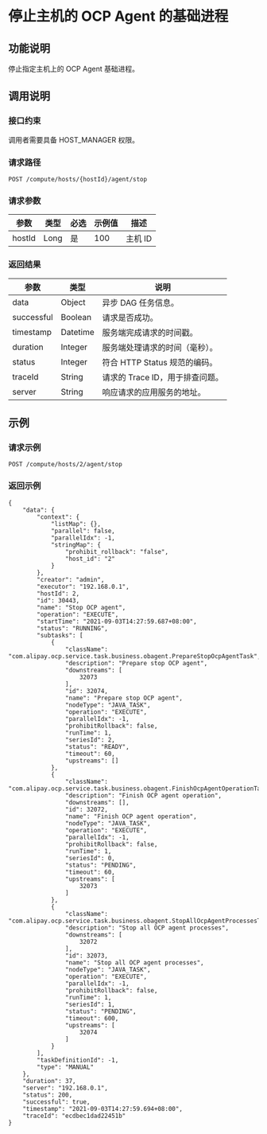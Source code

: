 停止主机的 OCP Agent 的基础进程
==========================================



功能说明
-------------------------

停止指定主机上的 OCP Agent 基础进程。

调用说明
-------------------------

### 接口约束

调用者需要具备 HOST_MANAGER 权限。

### 请求路径

`POST /compute/hosts/{hostId}/agent/stop`

### 请求参数



|   参数   |  类型  | 必选 | 示例值 |  描述   |
|--------|------|----|-----|-------|
| hostId | Long | 是  | 100 | 主机 ID |



### 返回结果



|     参数     |    类型    |          说明           |
|------------|----------|-----------------------|
| data       | Object   | 异步 DAG 任务信息。          |
| successful | Boolean  | 请求是否成功。               |
| timestamp  | Datetime | 服务端完成请求的时间戳。          |
| duration   | Integer  | 服务端处理请求的时间（毫秒）。       |
| status     | Integer  | 符合 HTTP Status 规范的编码。 |
| traceId    | String   | 请求的 Trace ID，用于排查问题。  |
| server     | String   | 响应请求的应用服务的地址。         |



示例
-----------------------

### 请求示例

`POST /compute/hosts/2/agent/stop`

### 返回示例

```unknow
{
    "data": {
        "context": {
            "listMap": {},
            "parallel": false,
            "parallelIdx": -1,
            "stringMap": {
                "prohibit_rollback": "false",
                "host_id": "2"
            }
        },
        "creator": "admin",
        "executor": "192.168.0.1",
        "hostId": 2,
        "id": 30443,
        "name": "Stop OCP agent",
        "operation": "EXECUTE",
        "startTime": "2021-09-03T14:27:59.687+08:00",
        "status": "RUNNING",
        "subtasks": [
            {
                "className": "com.alipay.ocp.service.task.business.obagent.PrepareStopOcpAgentTask",
                "description": "Prepare stop OCP agent",
                "downstreams": [
                    32073
                ],
                "id": 32074,
                "name": "Prepare stop OCP agent",
                "nodeType": "JAVA_TASK",
                "operation": "EXECUTE",
                "parallelIdx": -1,
                "prohibitRollback": false,
                "runTime": 1,
                "seriesId": 2,
                "status": "READY",
                "timeout": 60,
                "upstreams": []
            },
            {
                "className": "com.alipay.ocp.service.task.business.obagent.FinishOcpAgentOperationTask",
                "description": "Finish OCP agent operation",
                "downstreams": [],
                "id": 32072,
                "name": "Finish OCP agent operation",
                "nodeType": "JAVA_TASK",
                "operation": "EXECUTE",
                "parallelIdx": -1,
                "prohibitRollback": false,
                "runTime": 1,
                "seriesId": 0,
                "status": "PENDING",
                "timeout": 60,
                "upstreams": [
                    32073
                ]
            },
            {
                "className": "com.alipay.ocp.service.task.business.obagent.StopAllOcpAgentProcessesTask",
                "description": "Stop all OCP agent processes",
                "downstreams": [
                    32072
                ],
                "id": 32073,
                "name": "Stop all OCP agent processes",
                "nodeType": "JAVA_TASK",
                "operation": "EXECUTE",
                "parallelIdx": -1,
                "prohibitRollback": false,
                "runTime": 1,
                "seriesId": 1,
                "status": "PENDING",
                "timeout": 600,
                "upstreams": [
                    32074
                ]
            }
        ],
        "taskDefinitionId": -1,
        "type": "MANUAL"
    },
    "duration": 37,
    "server": "192.168.0.1",
    "status": 200,
    "successful": true,
    "timestamp": "2021-09-03T14:27:59.694+08:00",
    "traceId": "ecdbec1dad22451b"
}
```
